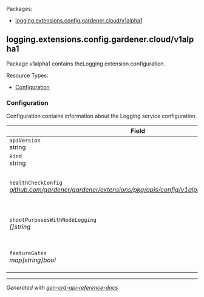 <p>Packages:</p>
<ul>
<li>
<a href="#logging.extensions.config.gardener.cloud%2fv1alpha1">logging.extensions.config.gardener.cloud/v1alpha1</a>
</li>
</ul>
<h2 id="logging.extensions.config.gardener.cloud/v1alpha1">logging.extensions.config.gardener.cloud/v1alpha1</h2>
<p>
<p>Package v1alpha1 contains theLogging extension configuration.</p>
</p>
Resource Types:
<ul><li>
<a href="#logging.extensions.config.gardener.cloud/v1alpha1.Configuration">Configuration</a>
</li></ul>
<h3 id="logging.extensions.config.gardener.cloud/v1alpha1.Configuration">Configuration
</h3>
<p>
<p>Configuration contains information about the Logging service configuration.</p>
</p>
<table>
<thead>
<tr>
<th>Field</th>
<th>Description</th>
</tr>
</thead>
<tbody>
<tr>
<td>
<code>apiVersion</code></br>
string</td>
<td>
<code>
logging.extensions.config.gardener.cloud/v1alpha1
</code>
</td>
</tr>
<tr>
<td>
<code>kind</code></br>
string
</td>
<td><code>Configuration</code></td>
</tr>
<tr>
<td>
<code>healthCheckConfig</code></br>
<em>
<a href="https://github.com/gardener/gardener/extensions/pkg/apis/config">
github.com/gardener/gardener/extensions/pkg/apis/config/v1alpha1.HealthCheckConfig
</a>
</em>
</td>
<td>
<em>(Optional)</em>
<p>HealthCheckConfig is the config for the health check controller.</p>
</td>
</tr>
<tr>
<td>
<code>shootPurposesWithNodeLogging</code></br>
<em>
[]string
</em>
</td>
<td>
<p>ShootPurposesWithNodeLogging are the shoot purposes for which there will be installed node logging.</p>
</td>
</tr>
<tr>
<td>
<code>featureGates</code></br>
<em>
map[string]bool
</em>
</td>
<td>
<p>FeatureGates is a map of feature names to bools that enable features.
Default: nil</p>
</td>
</tr>
</tbody>
</table>
<hr/>
<p><em>
Generated with <a href="https://github.com/ahmetb/gen-crd-api-reference-docs">gen-crd-api-reference-docs</a>
</em></p>
